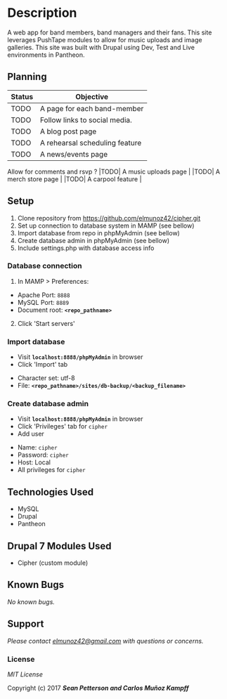# Description

A web app for band members, band managers and their fans. This site leverages PushTape modules to allow for music uploads and image galleries. This site was built with Drupal using Dev, Test and Live environments in Pantheon.

## Planning

|Status | Objective                          |
|---------|-----------------------------------|
|TODO| A page for each band-member |
|TODO| Follow links to social media. |
|TODO| A blog post page | http://joythebaker.com/
|TODO| A rehearsal scheduling feature |
|TODO| A news/events page | - like the tips and tricks https://smittenkitchen.com/tips/
Allow for comments and rsvp ?
|TODO| A music uploads page |
|TODO| A merch store page |
|TODO| A carpool feature |


## Setup
1. Clone repository from https://github.com/elmunoz42/cipher.git
2. Set up connection to database system in MAMP (see bellow)
3. Import database from repo in phpMyAdmin (see bellow)
4. Create database admin in phpMyAdmin (see bellow)
5. Include settings.php with database access info

### Database connection
1. In MAMP > Preferences:
 - Apache Port: `8888`
 - MySQL Port: `8889`
 - Document root: **`<repo_pathname>`**
2. Click 'Start servers'

### Import database
* Visit **`localhost:8888/phpMyAdmin`** in browser
* Click 'Import' tab
 - Character set: utf-8
 - File: **`<repo_pathname>/sites/db-backup/<backup_filename>`**

### Create database admin
* Visit **`localhost:8888/phpMyAdmin`** in browser
* Click 'Privileges' tab for `cipher`
* Add user
 - Name: `cipher`
 - Password: `cipher`
 - Host: Local
 - All privileges for `cipher`


## Technologies Used

* MySQL
* Drupal
* Pantheon

## Drupal 7 Modules Used
* Cipher (custom module)

## Known Bugs

_No known bugs._

## Support

_Please contact elmunoz42@gmail.com with questions or concerns._

### License

*MIT License*

Copyright (c) 2017 _**Sean Petterson and Carlos Muñoz Kampff**_
